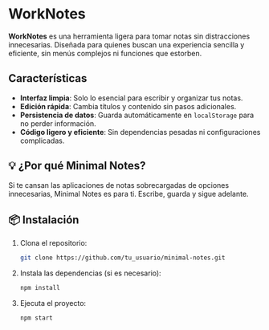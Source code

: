 # WorkNotes

**WorkNotes** es una herramienta ligera para tomar notas sin distracciones innecesarias. Diseñada para quienes buscan una experiencia sencilla y eficiente, sin menús complejos ni funciones que estorben.

## Características
- **Interfaz limpia**: Solo lo esencial para escribir y organizar tus notas.
- **Edición rápida**: Cambia títulos y contenido sin pasos adicionales.
- **Persistencia de datos**: Guarda automáticamente en `localStorage` para no perder información.
- **Código ligero y eficiente**: Sin dependencias pesadas ni configuraciones complicadas.

## 💡 ¿Por qué Minimal Notes?
Si te cansan las aplicaciones de notas sobrecargadas de opciones innecesarias, Minimal Notes es para ti. Escribe, guarda y sigue adelante.

## 📦 Instalación
1. Clona el repositorio:  
   ```bash
   git clone https://github.com/tu_usuario/minimal-notes.git
   ```
2. Instala las dependencias (si es necesario):  
   ```bash
   npm install
   ```
3. Ejecuta el proyecto:  
   ```bash
   npm start
   ```
